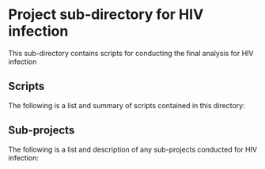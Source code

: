 # Project sub-directory for HIV infection
This sub-directory contains scripts for conducting the final analysis for HIV infection

## Scripts
The following is a list and summary of scripts contained in this directory:


## Sub-projects
The following is a list and description of any sub-projects conducted for HIV infection:

